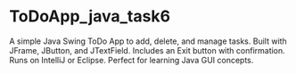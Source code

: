 # ToDoApp_java_task6
A simple Java Swing ToDo App to add, delete, and manage tasks. Built with JFrame, JButton, and JTextField. Includes an Exit button with confirmation. Runs on IntelliJ or Eclipse. Perfect for learning Java GUI concepts.
